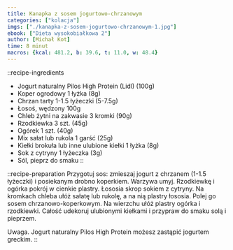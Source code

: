 ```yaml
---
title: Kanapka z sosem jogurtowo-chrzanowym
categories: ["kolacja"]
imgs: ["./kanapka-z-sosem-jogurtowo-chrzanowym-1.jpg"]
ebook: ["Dieta wysokobiałkowa 2"]
author: [Michał Kot]
time: 8 minut
macros: {kcal: 481.2, b: 39.6, t: 11.0, w: 48.4}
---
```


::recipe-ingredients
- Jogurt naturalny Pilos High Protein (Lidl) (100g)
- Koper ogrodowy 1 łyżka (8g)
- Chrzan tarty 1-1.5 łyżeczki (5-7.5g)
- Łosoś, wędzony 100g
- Chleb żytni na zakwasie 3 kromki (90g)
- Rzodkiewka 3 szt. (45g)
- Ogórek 1 szt. (40g)
- Mix sałat lub rukola 1 garść (25g)
- Kiełki brokuła lub inne ulubione kiełki 1 łyżka (8g)
- Sok z cytryny 1 łyżeczka (3g)
- Sól, pieprz do smaku
::

::recipe-preparation
Przygotuj sos: zmieszaj jogurt z chrzanem (1-1.5 łyżeczki) i posiekanym drobno koperkiem.
Warzywa umyj. Rzodkiewkę i ogórka pokrój w cienkie plastry. Łososia skrop sokiem z cytryny.
Na kromkach chleba ułóż sałatę lub rukolę, a na nią plastry łososia. Polej go sosem chrzanowo-koperkowym. Na wierzchu ułóż plastry ogórka i rzodkiewki.
Całość udekoruj ulubionymi kiełkami i przypraw do smaku solą i pieprzem.

Uwaga. Jogurt naturalny Pilos High Protein możesz zastąpić jogurtem greckim.
::
